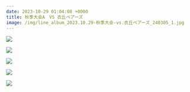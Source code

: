 ```yaml
---
date: 2023-10-29 01:04:08 +0000
title: 秋季大会A　VS 衣丘ペアーズ
image: /img/line_album_2023.10.29-秋季大会-vs.衣丘ペアーズ_240305_1.jpg
---
```

![](/img/line_album_2023.10.29-秋季大会-vs.衣丘ペアーズ_240305_2.jpg)

![](/img/line_album_2023.10.29-秋季大会-vs.衣丘ペアーズ_240305_3.jpg)

![](/img/line_album_2023.10.29-秋季大会-vs.衣丘ペアーズ_240305_4.jpg)

![](/img/line_album_2023.10.29-秋季大会-vs.衣丘ペアーズ_240305_5.jpg)

![](/img/line_album_2023.10.29-秋季大会-vs.衣丘ペアーズ_240305_6.jpg)
